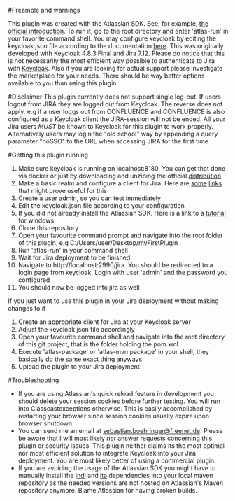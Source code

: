 #Preamble and warnings

This plugin was created with the Atlassian SDK. See, for example, [the official introduction](https://developer.atlassian.com/display/DOCS/Introduction+to+the+Atlassian+Plugin+SDK).
To run it, go to the root directory and enter 'atlas-run' in your favorite command shell.
You may configure keycloak by editing the keycloak.json file according to the documentation [here](https://www.keycloak.org/docs/latest/securing_apps/index.html#java-adapters).
This was originally developed with Keycloak 4.8.3.Final and Jira 7.12.
Please do notice that this is not necessarily the most efficient way possible to authenticate to Jira with [Keycloak](https://www.keycloak.org/). 
Also if you are looking for actual support please investigate the marketplace for your needs. There should be way better options available to you than using this plugin

#Disclaimer
This plugin currently does not support single log-out. If users logout from JIRA they are logged out from Keycloak.
The reverse does not apply. e.g if a user loggs out from CONFLUENCE and CONFLUENCE is also configured as a Keycloak client
the JIRA-session will not be ended.
All your Jira users *MUST* be known to Keycloak for this plugin to work properly.
Alternatively users may login the "old school" way by appending a query parameter "noSSO" to the URL when 
accessing JIRA for the first time

#Getting this plugin running
1. Make sure keycloak is running on localhost:8180. You can get that done via docker or just by downloading and unziping the official [distribution](https://www.keycloak.org/downloads.html)
2. Make a basic realm and configure a client for Jira. Here are [some](https://www.keycloak.org/docs/latest/server_admin/index.html#_clients) [links](https://www.keycloak.org/docs/latest/server_admin/index.html#_create-realm) that might prove useful for this
3. Create a user admin, so you can test immediately
4. Edit the keycloak.json file according to your configuration
5. If you did not already install the Atlassian SDK. Here is a link to a [tutorial](https://developer.atlassian.com/server/framework/atlassian-sdk/install-the-atlassian-sdk-on-a-windows-system/) for windows
6. Clone this repository
7. Open your favourite command prompt and navigate into the root folder of this plugin, e.g C:/Users/user/Desktop/myFirstPlugin
8. Run 'atlas-run' in your command shell
9. Wait for Jira deployment to be finished
10. Navigate to http://localhost:2990/jira. You should be redirected to a login page from keycloak. Login with user 'admin' and the password you configured
11. You should now be logged into jira as well

If you just want to use this plugin in your Jira deployment without making changes to it
1. Create an appropriate client for Jira at your Keycloak server
2. Adjust the keycloak.json file accordingly
3. Open your favourite command shell and navigate into the root directory of this git project, that is the folder holding the pom.xml
4. Execute 'atlas-package' or 'atlas-mvn package' in your shell, they basically do the same exact thing anyways
5. Upload the plugin to your Jira deployment

#Troubleshooting
* If you are using Atlassian's quick reload feature in development you should delete your session cookies before further testing. You will run into Classcastexceptions otherwise. This is easily accomplished by restarting your browser since session cookies usually expire upon browser shutdown.
* You can send me an email at [sebastian.boehringer@freenet.de](mailto:sebastian.boehringer@freenet.de). Please be aware that I will most likely *not* answer requests concerning this plugin or security issues. This plugin neither claims its the most optimal nor most efficient solution to integrate Keycloak into your Jira deployment. You are most likely better of using a commercial plugin.
* If you are avoiding the usage of the Atlassian SDK you might have to manually install the [jndi](https://www.oracle.com/technetwork/java/javasebusiness/downloads/java-archive-downloads-java-plat-419418.html) and [jta](http://download.oracle.com/otn-pub/java/jndi/1.2.1/jndi-1_2_1.zip) dependencies into your local maven repository as the needed versions are not hosted on Atlassian's Maven repository anymore. Blame Atlassian for having broken builds.